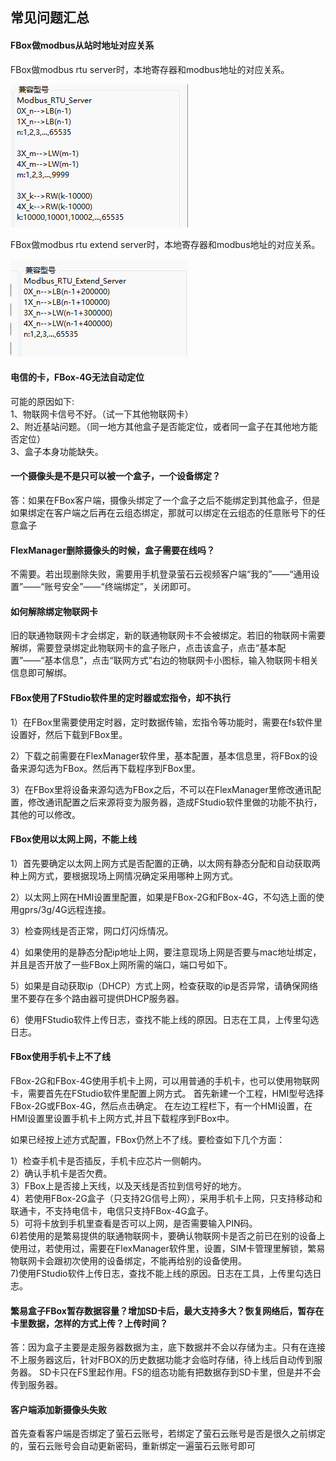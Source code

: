 ## 常见问题汇总  

#### **FBox做modbus从站时地址对应关系**  

FBox做modbus rtu server时，本地寄存器和modbus地址的对应关系。  

![盒子在线](Images/modbusrtu.png)  

FBox做modbus rtu extend server时，本地寄存器和modbus地址的对应关系。  

![盒子在线](Images/modbusrtuextend.png)  

#### **电信的卡，FBox-4G无法自动定位**  

可能的原因如下:  
1、物联网卡信号不好。（试一下其他物联网卡）  
2、附近基站问题。（同一地方其他盒子是否能定位，或者同一盒子在其他地方能否定位）  
3、盒子本身功能缺失。  

#### **一个摄像头是不是只可以被一个盒子，一个设备绑定？**  

答：如果在FBox客户端，摄像头绑定了一个盒子之后不能绑定到其他盒子，但是如果绑定在客户端之后再在云组态绑定，那就可以绑定在云组态的任意账号下的任意盒子  

#### **FlexManager删除摄像头的时候，盒子需要在线吗？**  

不需要。若出现删除失败，需要用手机登录萤石云视频客户端“我的”——“通用设置”——“账号安全”——“终端绑定”，关闭即可。  

#### **如何解除绑定物联网卡**  

旧的联通物联网卡才会绑定，新的联通物联网卡不会被绑定。若旧的物联网卡需要解绑，需要登录绑定此物联网卡的盒子账户，点击该盒子，点击“基本配置”——“基本信息”，点击“联网方式”右边的物联网卡小图标，输入物联网卡相关信息即可解绑。  

#### **FBox使用了FStudio软件里的定时器或宏指令，却不执行**  

1）在FBox里需要使用定时器，定时数据传输，宏指令等功能时，需要在fs软件里设置好，然后下载到FBox里。  

2）下载之前需要在FlexManager软件里，基本配置，基本信息里，将FBox的设备来源勾选为FBox。然后再下载程序到FBox里。  

3）在FBox里将设备来源勾选为FBox之后，不可以在FlexManager里修改通讯配置，修改通讯配置之后来源将变为服务器，造成FStudio软件里做的功能不执行，其他的可以修改。  

#### **FBox使用以太网上网，不能上线**  

1）首先要确定以太网上网方式是否配置的正确，以太网有静态分配和自动获取两种上网方式，要根据现场上网情况确定采用哪种上网方式。  

2）以太网上网在HMI设置里配置，如果是FBox-2G和FBox-4G，不勾选上面的使用gprs/3g/4G远程连接。  

3）检查网线是否正常，网口灯闪烁情况。  

4）如果使用的是静态分配ip地址上网，要注意现场上网是否要与mac地址绑定，并且是否开放了一些FBox上网所需的端口，端口号如下。  

5）如果是自动获取ip（DHCP）方式上网，检查获取的ip是否异常，请确保网络里不要存在多个路由器可提供DHCP服务器。  

6）使用FStudio软件上传日志，查找不能上线的原因。日志在工具，上传里勾选日志。  

#### **FBox使用手机卡上不了线**  

FBox-2G和FBox-4G使用手机卡上网，可以用普通的手机卡，也可以使用物联网卡，需要首先在FStudio软件里配置上网方式。 首先新建一个工程，HMI型号选择FBox-2G或FBox-4G，然后点击确定。 在左边工程栏下，有一个HMI设置，在HMI设置里设置手机卡上网方式,并且下载程序到FBox中。  

如果已经按上述方式配置，FBox仍然上不了线。要检查如下几个方面：  

1）检查手机卡是否插反，手机卡应芯片一侧朝内。  
2）确认手机卡是否欠费。  
3）FBox上是否接上天线，以及天线是否拉到信号好的地方。  
4）若使用FBox-2G盒子（只支持2G信号上网），采用手机卡上网，只支持移动和联通卡，不支持电信卡，电信只支持FBox-4G盒子。  
5）可将卡放到手机里查看是否可以上网，是否需要输入PIN码。  
6)若使用的是繁易提供的联通物联网卡，要确认物联网卡是否之前已在别的设备上使用过，若使用过，需要在FlexManager软件里，设置，SIM卡管理里解锁，繁易物联网卡会跟初次使用的设备绑定，不能再给别的设备使用。  
7)使用FStudio软件上传日志，查找不能上线的原因。日志在工具，上传里勾选日志。  

#### **繁易盒子FBox暂存数据容量？增加SD卡后，最大支持多大？恢复网络后，暂存在卡里数据，怎样的方式上传？上传时间？**  

答：因为盒子主要是走服务器数据为主，底下数据并不会以存储为主。只有在连接不上服务器这后，针对FBOX的历史数据功能才会临时存储，待上线后自动传到服务器。 SD卡只在FS里起作用。FS的组态功能有把数据存到SD卡里，但是并不会传到服务器。  

#### **客户端添加新摄像头失败**  

首先查看客户端是否绑定了萤石云账号，若绑定了萤石云账号是否是很久之前绑定的，萤石云账号会自动更新密码，重新绑定一遍萤石云账号即可  
